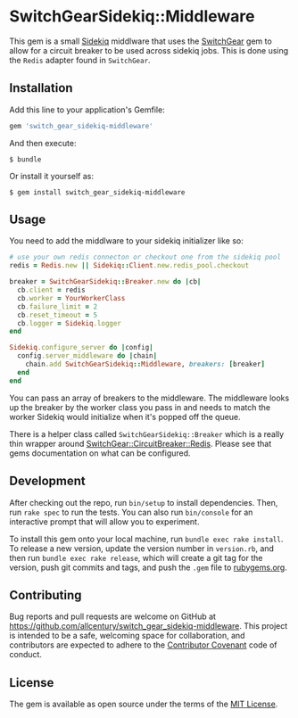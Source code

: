 # SwitchGearSidekiq::Middleware

This gem is a small [Sidekiq](https://www.github.com/mperham/sidekiq) middlware that uses the [SwitchGear](https://www.github.com/allcentury/switch_gear) gem to allow for a circuit breaker to be used across sidekiq jobs.  This is done using the `Redis` adapter found in `SwitchGear`.


## Installation

Add this line to your application's Gemfile:

```ruby
gem 'switch_gear_sidekiq-middleware'
```

And then execute:

    $ bundle

Or install it yourself as:

    $ gem install switch_gear_sidekiq-middleware

## Usage

You need to add the middlware to your sidekiq initializer like so:

```ruby
# use your own redis connecton or checkout one from the sidekiq pool
redis = Redis.new || Sidekiq::Client.new.redis_pool.checkout

breaker = SwitchGearSidekiq::Breaker.new do |cb|
  cb.client = redis
  cb.worker = YourWorkerClass
  cb.failure_limit = 2
  cb.reset_timeout = 5
  cb.logger = Sidekiq.logger
end

Sidekiq.configure_server do |config|
  config.server_middleware do |chain|
    chain.add SwitchGearSidekiq::Middleware, breakers: [breaker]
  end
end
```

You can pass an array of breakers to the middleware.  The middleware looks up the breaker by the worker class you pass in and needs to match the worker Sidekiq would initialize when it's popped off the queue.

There is a helper class called `SwitchGearSidekiq::Breaker` which is a really thin wrapper around [SwitchGear::CircuitBreaker::Redis](https://www.github.com/allcentury/switch_gear).  Please see that gems documentation on what can be configured.


## Development

After checking out the repo, run `bin/setup` to install dependencies. Then, run `rake spec` to run the tests. You can also run `bin/console` for an interactive prompt that will allow you to experiment.

To install this gem onto your local machine, run `bundle exec rake install`. To release a new version, update the version number in `version.rb`, and then run `bundle exec rake release`, which will create a git tag for the version, push git commits and tags, and push the `.gem` file to [rubygems.org](https://rubygems.org).

## Contributing

Bug reports and pull requests are welcome on GitHub at https://github.com/allcentury/switch_gear_sidekiq-middleware. This project is intended to be a safe, welcoming space for collaboration, and contributors are expected to adhere to the [Contributor Covenant](http://contributor-covenant.org) code of conduct.


## License

The gem is available as open source under the terms of the [MIT License](http://opensource.org/licenses/MIT).

